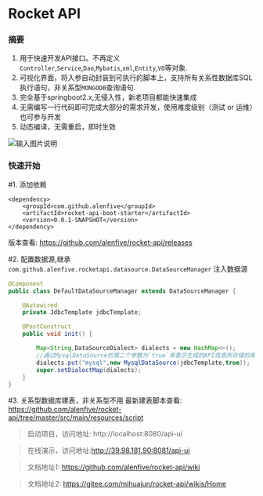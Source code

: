 # Rocket API

### 摘要
1. 用于快速开发API接口。不再定义`Controller`,`Service`,`Dao`,`Mybatis`,`xml`,`Entity`,`VO`等对象.
2. 可视化界面，将入参自动封装到可执行的脚本上，支持所有关系性数据库SQL执行语句，非关系型`MONGODB`查询语句.
3. 完全基于springboot2.x,无侵入性，新老项目都能快速集成
4. 无需编写一行代码即可完成大部分的需求开发，使用难度级别（测试 or 运维）也可参与开发
5. 动态编译，无需重启，即时生效

![输入图片说明](https://images.gitee.com/uploads/images/2020/0831/100733_5a880e41_5139840.png "屏幕截图.png")

### 快速开始
#1. 添加依赖

```$xml
<dependency>
    <groupId>com.github.alenfive</groupId>
    <artifactId>rocket-api-boot-starter</artifactId>
    <version>0.0.1-SNAPSHOT</version>
</dependency>
```

版本查看: https://github.com/alenfive/rocket-api/releases  

#2. 配置数据源,继承`com.github.alenfive.rocketapi.datasource.DataSourceManager` 注入数据源

```java
@Component
public class DefaultDataSourceManager extends DataSourceManager {

    @Autowired
    private JdbcTemplate jdbcTemplate;

    @PostConstruct
    public void init() {

        Map<String,DataSourceDialect> dialects = new HashMap<>();
        //通过MysqlDataSource的第二个参数为`true`来表示生成的API信息所存储的库，有且仅有一个为true
        dialects.put("mysql",new MysqlDataSource(jdbcTemplate,true));
        super.setDialectMap(dialects);
    }
}
```

#3. 关系型数据库建表，非关系型不用
最新建表脚本查看: <a href="https://github.com/alenfive/rocket-api/tree/master/src/main/resources/script" target="_blank">https://github.com/alenfive/rocket-api/tree/master/src/main/resources/script</a> 

>启动项目，访问地址: http://localhost:8080/api-ui

>在线演示，访问地址:http://39.98.181.90:8081/api-ui

>文档地址1: https://github.com/alenfive/rocket-api/wiki 

>文档地址2: https://gitee.com/mihuajun/rocket-api/wikis/Home
  
